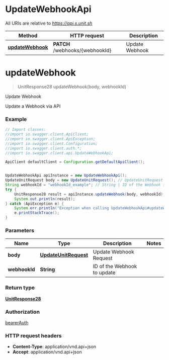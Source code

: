# UpdateWebhookApi

All URIs are relative to *https://api.s.unit.sh*

Method | HTTP request | Description
------------- | ------------- | -------------
[**updateWebhook**](UpdateWebhookApi.md#updateWebhook) | **PATCH** /webhooks/{webhookId} | Update Webhook

<a name="updateWebhook"></a>
# **updateWebhook**
> UnitResponse28 updateWebhook(body, webhookId)

Update Webhook

Update a Webhook via API 

### Example
```java
// Import classes:
//import io.swagger.client.ApiClient;
//import io.swagger.client.ApiException;
//import io.swagger.client.Configuration;
//import io.swagger.client.auth.*;
//import io.swagger.client.api.UpdateWebhookApi;

ApiClient defaultClient = Configuration.getDefaultApiClient();


UpdateWebhookApi apiInstance = new UpdateWebhookApi();
UpdateUnitRequest body = new UpdateUnitRequest(); // UpdateUnitRequest | Update Webhook Request
String webhookId = "webhookId_example"; // String | ID of the Webhook to update
try {
    UnitResponse28 result = apiInstance.updateWebhook(body, webhookId);
    System.out.println(result);
} catch (ApiException e) {
    System.err.println("Exception when calling UpdateWebhookApi#updateWebhook");
    e.printStackTrace();
}
```

### Parameters

Name | Type | Description  | Notes
------------- | ------------- | ------------- | -------------
 **body** | [**UpdateUnitRequest**](UpdateUnitRequest.md)| Update Webhook Request |
 **webhookId** | **String**| ID of the Webhook to update |

### Return type

[**UnitResponse28**](UnitResponse28.md)

### Authorization

[bearerAuth](../README.md#bearerAuth)

### HTTP request headers

 - **Content-Type**: application/vnd.api+json
 - **Accept**: application/vnd.api+json

